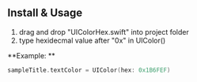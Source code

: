 ## Install & Usage
1. drag and drop "UIColorHex.swift" into project folder
2. type hexidecmal value after "0x" in UIColor()  

**Example:  **
```swift
sampleTitle.textColor = UIColor(hex: 0x1B6FEF)
```
